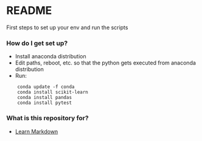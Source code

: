 # README #

First steps to set up your env and run the scripts

### How do I get set up? ###

* Install anaconda distribution
* Edit paths, reboot, etc. so that the python gets executed from anaconda distribution
* Run:
```
    conda update -f conda
    conda install scikit-learn
    conda install pandas
    conda install pytest
```



### What is this repository for? ###
* [Learn Markdown](https://bitbucket.org/tutorials/markdowndemo)